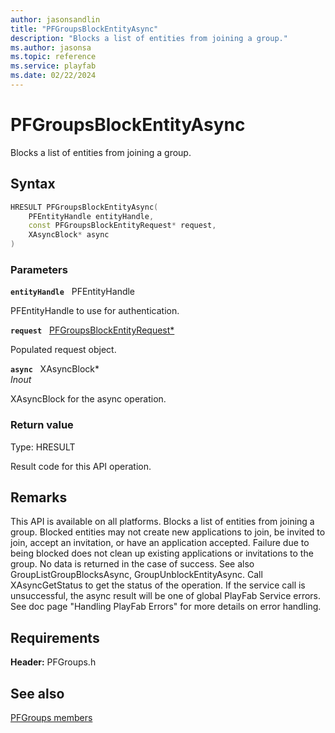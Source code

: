 ```yaml
---
author: jasonsandlin
title: "PFGroupsBlockEntityAsync"
description: "Blocks a list of entities from joining a group."
ms.author: jasonsa
ms.topic: reference
ms.service: playfab
ms.date: 02/22/2024
---
```


# PFGroupsBlockEntityAsync  

Blocks a list of entities from joining a group.  

## Syntax  
  
```cpp
HRESULT PFGroupsBlockEntityAsync(  
    PFEntityHandle entityHandle,  
    const PFGroupsBlockEntityRequest* request,  
    XAsyncBlock* async  
)  
```  
  
### Parameters  
  
**`entityHandle`** &nbsp; PFEntityHandle  
  
PFEntityHandle to use for authentication.  
  
**`request`** &nbsp; [PFGroupsBlockEntityRequest*](../../pfgroupstypes/structs/pfgroupsblockentityrequest.md)  
  
Populated request object.  
  
**`async`** &nbsp; XAsyncBlock*  
*_Inout_*  
  
XAsyncBlock for the async operation.  
  
  
### Return value
Type: HRESULT
  
Result code for this API operation.
  
## Remarks  
  
This API is available on all platforms. Blocks a list of entities from joining a group. Blocked entities may not create new applications to join, be invited to join, accept an invitation, or have an application accepted. Failure due to being blocked does not clean up existing applications or invitations to the group. No data is returned in the case of success. See also GroupListGroupBlocksAsync, GroupUnblockEntityAsync. Call XAsyncGetStatus to get the status of the operation. If the service call is unsuccessful, the async result will be one of global PlayFab Service errors. See doc page "Handling PlayFab Errors" for more details on error handling.
  
## Requirements  
  
**Header:** PFGroups.h
  
## See also  
[PFGroups members](../pfgroups_members.md)  

  
  
